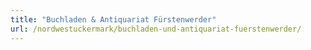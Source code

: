 ```yaml
---
title: "Buchladen & Antiquariat Fürstenwerder"
url: /nordwestuckermark/buchladen-und-antiquariat-fuerstenwerder/
---
```

